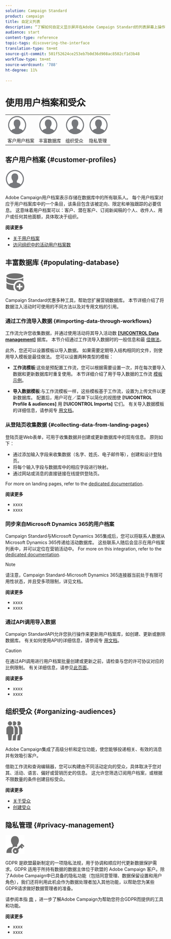 ```yaml
---
solution: Campaign Standard
product: campaign
title: 自定义列表
description: “了解如何自定义显示屏并在Adobe Campaign Standard的列表屏幕上操作：排序、过滤、删除或复制元素。 列表屏幕显示一个或多个给定资源的元素。”
audience: start
content-type: reference
topic-tags: discovering-the-interface
translation-type: tm+mt
source-git-commit: 501f52624ce253eb7b0d36d908ac8502cf1d3b48
workflow-type: tm+mt
source-wordcount: '788'
ht-degree: 11%

---
```



# 使用用户档案和受众

<table>
<tr>
    <td valign="top">
        <a href="../../start/using/work-with-audiences.md"><img width="60px" alt="条件" src="assets/icon_profile.svg"/></a>
    </td>
    <td valign="top">
        <a href="../../api/using/creating-a-service.md"><img width="60px" alt="条件" src="assets/icon_profile.svg"/></a>
    </td>
    <td valign="top">
        <a href="../../api/using/interacting-with-custom-resources.md"><img width="60px" alt="条件" src="assets/icon_profile.svg"/></a>
    </td>
    <td valign="top">
        <a href="../../api/using/interacting-with-marketing-history.md"><img width="60px" alt="条件" src="assets/icon_profile.svg"/></a>
    </td>
</tr>
<tr>
<td>客户用户档案</td>
<td>丰富数据库</td>
<td>组织受众</td>
<td>隐私管理</td>
</tr>
</table>

## 客户用户档案 {#customer-profiles}

<img width="60px" alt="条件" src="assets/icon_profile.svg"/>

Adobe Campaign用户档案表示存储在数据库中的所有联系人。 每个用户档案对应于用户档案库中的一个条目，该条目包含该被定向、限定和单独跟踪的必要信息。 这意味着用户档案可以：客户、潜在客户、订阅新闻稿的个人、收件人、用户或任何其他面额，具体取决于组织。

**阅读更多**

* [关于用户档案](../../audiences/using/about-profiles.md)
* [访问组织中的活动用户档案数](../../audiences/using/active-profiles.md)

## 丰富数据库 {#populating-database}

<img width="60px" alt="条件" src="assets/icon_populate.svg"/>

Campaign Standard优惠多种工具，帮助您扩展营销数据库。 本节详细介绍了将数据注入活动时可使用的不同方法以及对专用文档的引用。

### 通过工作流导入数据 {#importing-data-through-workflows}

工作流允许您收集数据，并通过使用活动将其导入活动数 [**[!UICONTROL Data management]**](../../automating/using/about-data-management-activities.md) 据库。 本节介绍通过工作流导入数据时的一般信息和最 [佳做法](../../automating/using/about-data-import-and-export.md)。

此外，您还可以设置模板以导入数据。 如果需要定期导入结构相同的文件，则使用导入模板是最佳做法。 您可以设置两种类型的模板：

* **工作流模板**:这些是预配置工作流，您可以根据需要设置一次，并在每次要导入数据和更新数据库时重复使用。 本节详细介绍了用于导入数据的工作流 [模板示例](../../automating/using/creating-import-workflow-templates.md)。

* **导入数据模板**:与工作流模板一样，这些模板基于工作流，设置为上传文件以更新数据库。 配置后，用户可在／菜单下以简化的视图使 **[!UICONTROL Profile & audiences]** 用 **[!UICONTROL Imports]** 它们。 有关导入数据模板的详细信息，请参阅专 [用文档](../../automating/using/importing-data-with-import-templates.md)。

### 从登陆页收集数据 {#collecting-data-from-landing-pages}

登陆页是Web表单，可用于收集数据并创建或更新数据库中的现有信息。 原则如下：

* 通过添加输入字段来收集数据（名字、姓氏、电子邮件等），创建和设计登陆页。
* 将每个输入字段与数据库中的相应字段进行映射。
* 通过网站或消息的直接链接在线提供登陆页。

For more on landing pages, refer to the [dedicated documentation](../../channels/using/getting-started-with-landing-pages.md).

**阅读更多**

* xxxx
* xxxx

### 同步来自Microsoft Dynamics 365的用户档案

Campaign Standard与Microsoft Dynamics 365集成后，您可以将联系人数据从Microsoft Dynamics 365传递给活动数据库。
这些联系人随后会显示在用户档案列表中，并可以定位在营销活动中。 For more on this integration, refer to the [dedicated documentation](../../integrating/using/working-with-campaign-standard-and-microsoft-dynamics-365.md).

>[!NOTE]
>
>请注意，Campaign Standard-Microsoft Dynamics 365连接器当前处于有限可用性状态，并且受多项限制，详见文档。

**阅读更多**

* xxxx
* xxxx

### 通过API调用导入数据

Campaign StandardAPI允许您执行操作来更新用户档案库，如创建、更新或删除数据库。 有关如何使用API的详细信息，请参阅专 [用文档](../../api/using/get-started-apis.md)。

>[!CAUTION]
>
>在通过API调用进行用户档案批量创建或更新之前，请检查与您的许可协议对应的比例限制。 有关详细信息，请参见[此页面](https://helpx.adobe.com/legal/product-descriptions/campaign-standard.html#ITInfrastructureResourcesbyActiveProfilesTiers)。

**阅读更多**

* xxxx
* xxxx

## 组织受众 {#organizing-audiences}

<img width="60px" alt="条件" src="assets/icon_audience.svg"/>

Adobe Campaign集成了高级分析和定位功能，使您能够投递相关、有效的消息并有效吸引客户。

借助工作流和查询编辑器，您可以构建由不同活动定向的受众，具体取决于您对其、活动、语言、偏好或营销历史的信息。 这允许您筛选订阅用户档案，或根据不限数量的条件创建目标受众。

**阅读更多**

* [关于受众](../../audiences/using/about-audiences.md)
* [创建受众](../../audiences/using/creating-audiences.md)

## 隐私管理 {#privacy-management}

<img width="60px" alt="条件" src="assets/icon_privacy.svg"/>

GDPR 是欧盟最新制定的一项隐私法规，用于协调和顺应时代更新数据保护需求。GDPR 适用于所持有数据的数据主体位于欧盟的 Adobe Campaign 客户。除了Adobe Campaign中已具备的隐私功能（包括同意管理、数据保留设置和用户角色），我们还将利用此机会作为数据处理者加入其他功能，以帮助您为某些GDPR请求做好数据管理者的准备。

请参阅本指 [南](https://docs.campaign.adobe.com/doc/standard/getting_started/cn/ACS_GDPR.html) ，进一步了解Adobe Campaign为帮助您符合GDPR而提供的工具和功能。

**阅读更多**

* xxxx
* xxxx
